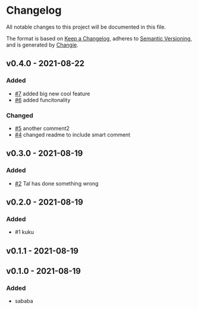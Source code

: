 # Changelog
All notable changes to this project will be documented in this file.

The format is based on [Keep a Changelog](https://keepachangelog.com/en/1.0.0/),
adheres to [Semantic Versioning](https://semver.org/spec/v2.0.0.html),
and is generated by [Changie](https://github.com/miniscruff/changie).

## v0.4.0 - 2021-08-22
### Added
* [#7](https://github.com/YafimK/testgoreleaser/pull/7) added big new cool feature
* [#6](https://github.com/YafimK/testgoreleaser/pull/6) added funcitonality
### Changed
* [#5](https://github.com/YafimK/testgoreleaser/pull/5) another comment2
* [#4](https://github.com/YafimK/testgoreleaser/pull/4) changed readme to include smart comment

## v0.3.0 - 2021-08-19
### Added
* [#2](https://github.com/YafimK/testgoreleaser/pull/2) Tal has done something wrong

## v0.2.0 - 2021-08-19
### Added
* #1 kuku

## v0.1.1 - 2021-08-19

## v0.1.0 - 2021-08-19
### Added
* sababa